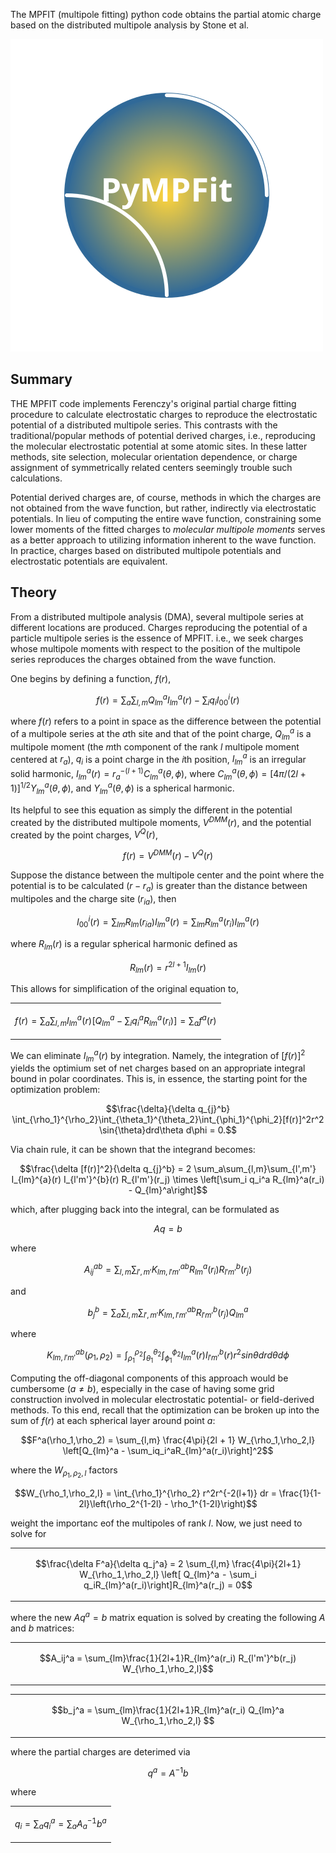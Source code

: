 The MPFIT (multipole fitting) python code obtains the partial atomic charge based on the distributed multipole analysis by Stone et al. 

![PyMPFit Logo](PyMPFit_logo.svg)


## Summary 

THE MPFIT code implements Ferenczy's original partial charge fitting procedure to calculate electrostatic charges to reproduce the electrostatic potential of a distributed multipole series. This contrasts with the traditional/popular methods of potential derived charges, i.e., reproducing the molecular electrostatic potential at some atomic sites. In these latter methods, site selection, molecular orientation dependence, or charge assignment of symmetrically related centers seemingly trouble such calculations.

Potential derived charges are, of course, methods in which the charges are not obtained from the wave function, but rather, indirectly via electrostatic potentials. In lieu of computing the entire wave function, constraining some lower moments of the fitted charges to *molecular multipole moments* serves as a better approach to utilizing information inherent to the wave function. In practice, charges based on distributed multipole potentials and electrostatic potentials are equivalent.  
 

## Theory  

From a distributed multipole analysis (DMA), several multipole series at different locations are produced. Charges reproducing the potential of a particle multipole series is the essence of MPFIT. i.e., we seek charges whose multipole moments with respect to the position of the multipole series reproduces the charges obtained from the wave function. 

One begins by defining a function, $f(r)$,

$$f(r) = \sum_{a}\sum_{l,m} Q_{lm}^{a}I_{lm}^{a}(r) - \sum_{i}q_{i}I_{00}^{i}(r)$$

where $f(r)$ refers to a point in space as the difference between the potential of a multipole series at the *a*th site and that of the point charge, $Q_{lm}^{a}$ is a multipole moment (the *m*th component of the rank *l* multipole moment centered at $r_a$), $q_i$ is a point charge in the *i*th position, $I_{lm}^{a}$ is an irregular solid harmonic, $I_{lm}^{a}(r) = r_{a}^{-(l+1)}C_{lm}^{a}(\theta,\phi)$, where $C_{lm}^{a}(\theta,\phi) = [4\pi/(2l + 1)]^{1/2}Y_{lm}^{a}(\theta,\phi)$, and $Y_{lm}^{a}(\theta,\phi)$ is a spherical harmonic. 


Its helpful to see this equation as simply the different in the potential created by the distributed multipole moments, $V^{DMM}(r)$, and the potential created by the point charges, $V^{Q}(r)$, 

$$f(r) = V^{DMM}(r) - V^{Q}(r)$$

Suppose the distance between the multipole center and the point where the potential is to be calculated ($r-r_a$) is greater than the distance between multipoles and the charge site ($r_{ia}$), then 

$$I_{00}^{i}(r) = \sum_{lm} R_{lm}(r_{ia}) I_{lm}^a(r) = \sum_{lm} R_{lm}^a(r_i) I^{a}_{lm}(r)$$

where $R_{lm}(r)$ is a regular spherical harmonic defined as 

$$R_{lm}(r) = r^{2l+1}I_{lm}(r)$$

This allows for simplification of the original equation to, 

<table align="center">
<tr>
<td>

$$f(r) = \sum_a\sum_{l,m}I_{lm}^a(r)[Q_{lm}^a - \sum_{i}q_{i}^{a}R_{lm}^{a}(r_i)] = \sum_{a}f^{a}(r)$$

</td>
</tr>
</table>

We can eliminate $I_{lm}^{a}(r)$ by integration. Namely, the integration of $[f(r)]^2$ yields the optimium set of net charges based on an appropriate integral bound in polar coordinates. This is, in essence, the starting point for the optimization problem:

$$\frac{\delta}{\delta q_{j}^b} \int_{\rho_1}^{\rho_2}\int_{\theta_1}^{\theta_2}\int_{\phi_1}^{\phi_2}[f(r)]^2r^2 \sin{\theta}drd\theta d\phi = 0.$$

Via chain rule, it can be shown that the integrand becomes:

$$\frac{\delta [f(r)]^2}{\delta q_{j}^b} = 2 \sum_a\sum_{l,m}\sum_{l',m'} I_{lm}^{a}(r) I_{l'm'}^{b}(r) R_{l'm'}(r_j) \times \left[\sum_i q_i^a R_{lm}^a(r_i) - Q_{lm}^a\right]$$

which, after plugging back into the integral, can be formulated as 

$$Aq = b$$

where 

$$A_{ij}^{ab} = \sum_{l,m}\sum_{l',m'} K_{lm,l'm'}^{ab} R_{lm}^a (r_i) R_{l'm'}^b (r_j)$$

and 

$$b_j^b = \sum_a\sum_{l,m}\sum_{l',m'} K_{lm,l'm'}^{ab} R_{l'm'}^b(r_j) Q_{lm}^a$$

where 

$$K_{lm,l'm'}^{ab} (\rho_1,\rho_2) = \int_{\rho_1}^{\rho_2}\int_{\theta_1}^{\theta_2}\int_{\phi_1}^{\phi_2} I_{lm}^a(r) I_{l'm'}^b(r) r^2 sin\theta dr d\theta d\phi$$

Computing the off-diagonal components of this approach would be cumbersome ($a\neq b$), especially in the case of having some grid construction involved in molecular electrostatic potential- or field-derived methods. To this end, recall that the optimization can be broken up into the sum of $f(r)$ at each spherical layer around point $a$:

$$F^a(\rho_1,\rho_2) = \sum_{l,m} \frac{4\pi}{2l + 1} W_{\rho_1,\rho_2,l} \left[Q_{lm}^a - \sum_iq_i^aR_{lm}^a(r_i)\right]^2$$

where the $W_{\rho_1,\rho_2,l}$ factors

$$W_{\rho_1,\rho_2,l} = \int_{\rho_1}^{\rho_2} r^2r^{-2(l+1)} dr = \frac{1}{1-2l}\left(\rho_2^{1-2l} - \rho_1^{1-2l}\right)$$

weight the importanc eof the multipoles of rank $l$. Now, we just need to solve for 

<table align="center">
<tr>
<td>

$$\frac{\delta F^a}{\delta q_j^a} = 2 \sum_{l,m} \frac{4\pi}{2l+1} W_{\rho_1,\rho_2,l} \left[ Q_{lm}^a - \sum_i q_iR_{lm}^a(r_i)\right]R_{lm}^a(r_j) = 0$$

</td>
</tr>
</table>

where the new $Aq^a = b$ matrix equation is solved by creating the following $A$ and $b$ matrices:

<table align="center">
<tr>
<td>

$$A_ij^a = \sum_{lm}\frac{1}{2l+1}R_{lm}^a(r_i) R_{l'm'}^b(r_j) W_{\rho_1,\rho_2,l}$$

</td>
</tr>
</table>

<table align="center">
<tr>
<td>

$$b_j^a = \sum_{lm}\frac{1}{2l+1}R_{lm}^a(r_i) Q_{lm}^a W_{\rho_1,\rho_2,l} $$

</td>
</tr>
</table>

where the partial charges are deterimed via 

$$q^a = A^{-1}b$$

where 

<table align="center">
<tr>
<td>

$$q_i = \sum_a q_i^a = \sum_a A_a^{-1}b^a$$

</td>
</tr>
</table>
 
